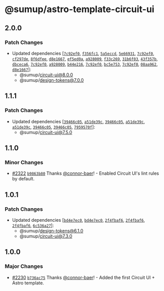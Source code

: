 # @sumup/astro-template-circuit-ui

## 2.0.0

### Patch Changes

- Updated dependencies [[`7c92ef0`](https://github.com/sumup-oss/circuit-ui/commit/7c92ef0d1b3063628c25e473d3d6fb9aa92ee49d), [`f356fc1`](https://github.com/sumup-oss/circuit-ui/commit/f356fc135bc3a1a4c7d6afd205a4fd6e695c13b4), [`5a5eccd`](https://github.com/sumup-oss/circuit-ui/commit/5a5eccd5152b36241023ffee693475adb4010419), [`5e66931`](https://github.com/sumup-oss/circuit-ui/commit/5e66931a043aba6cddf8d647661eee2a478be710), [`7c92ef0`](https://github.com/sumup-oss/circuit-ui/commit/7c92ef0d1b3063628c25e473d3d6fb9aa92ee49d), [`cf297de`](https://github.com/sumup-oss/circuit-ui/commit/cf297de226b8b89cf40a34f0cbf7864d547b14ef), [`8f6dfee`](https://github.com/sumup-oss/circuit-ui/commit/8f6dfeed5558422971986b2fb7e109b87c2e218f), [`d8e1667`](https://github.com/sumup-oss/circuit-ui/commit/d8e1667138ed51fe54cfe260e0919a0c96abf917), [`ef5ed0a`](https://github.com/sumup-oss/circuit-ui/commit/ef5ed0a4045b90e576acb3efd305a550bac2857f), [`a928009`](https://github.com/sumup-oss/circuit-ui/commit/a9280095894074c94089874e80a5e7f7648ffe32), [`f33c269`](https://github.com/sumup-oss/circuit-ui/commit/f33c2699178e546aa8c023c80e774d4fb569e0dd), [`31b6f03`](https://github.com/sumup-oss/circuit-ui/commit/31b6f03489cb5706685cdc9f0499e36f91affa84), [`43f357b`](https://github.com/sumup-oss/circuit-ui/commit/43f357b02f2dd8c358e0263d401a9e1bb3ddb80d), [`dbceca6`](https://github.com/sumup-oss/circuit-ui/commit/dbceca6c7b834629dde96b08a56d15a2092ca98d), [`7c92ef0`](https://github.com/sumup-oss/circuit-ui/commit/7c92ef0d1b3063628c25e473d3d6fb9aa92ee49d), [`a928009`](https://github.com/sumup-oss/circuit-ui/commit/a9280095894074c94089874e80a5e7f7648ffe32), [`b44e216`](https://github.com/sumup-oss/circuit-ui/commit/b44e216fcfc3b7b3f42ba360d720141aee108cd1), [`7c92ef0`](https://github.com/sumup-oss/circuit-ui/commit/7c92ef0d1b3063628c25e473d3d6fb9aa92ee49d), [`bc5e753`](https://github.com/sumup-oss/circuit-ui/commit/bc5e7531b42771ee04de3aa3f74aee537c9963e6), [`7c92ef0`](https://github.com/sumup-oss/circuit-ui/commit/7c92ef0d1b3063628c25e473d3d6fb9aa92ee49d), [`08aa962`](https://github.com/sumup-oss/circuit-ui/commit/08aa962165307de6ba2ef1ca6e7a833aecf89b9e), [`d8e1667`](https://github.com/sumup-oss/circuit-ui/commit/d8e1667138ed51fe54cfe260e0919a0c96abf917)]:
  - @sumup/circuit-ui@8.0.0
  - @sumup/design-tokens@7.0.0

## 1.1.1

### Patch Changes

- Updated dependencies [[`39466c05`](https://github.com/sumup-oss/circuit-ui/commit/39466c054968e28b14a7a7b1389964f9b2573547), [`a51de39c`](https://github.com/sumup-oss/circuit-ui/commit/a51de39cc1c5081474468149aac21a6a0b990749), [`39466c05`](https://github.com/sumup-oss/circuit-ui/commit/39466c054968e28b14a7a7b1389964f9b2573547), [`a51de39c`](https://github.com/sumup-oss/circuit-ui/commit/a51de39cc1c5081474468149aac21a6a0b990749), [`a51de39c`](https://github.com/sumup-oss/circuit-ui/commit/a51de39cc1c5081474468149aac21a6a0b990749), [`39466c05`](https://github.com/sumup-oss/circuit-ui/commit/39466c054968e28b14a7a7b1389964f9b2573547), [`39466c05`](https://github.com/sumup-oss/circuit-ui/commit/39466c054968e28b14a7a7b1389964f9b2573547), [`7959570f`](https://github.com/sumup-oss/circuit-ui/commit/7959570f8f8889eb8d964cc5e851ef637edfbc18)]:
  - @sumup/circuit-ui@7.5.0

## 1.1.0

### Minor Changes

- [#2322](https://github.com/sumup-oss/circuit-ui/pull/2322) [`b9863b80`](https://github.com/sumup-oss/circuit-ui/commit/b9863b80c41aeea140d76d9826a322520549df8b) Thanks [@connor-baer](https://github.com/connor-baer)! - Enabled Circuit UI's lint rules by default.

## 1.0.1

### Patch Changes

- Updated dependencies [[`bd4e7ec0`](https://github.com/sumup-oss/circuit-ui/commit/bd4e7ec091a05e526b01f94dcce9d37265c659e7), [`bd4e7ec0`](https://github.com/sumup-oss/circuit-ui/commit/bd4e7ec091a05e526b01f94dcce9d37265c659e7), [`2f4fbaf6`](https://github.com/sumup-oss/circuit-ui/commit/2f4fbaf69b32cf36905dbf62bd6c28cb4e2d261d), [`2f4fbaf6`](https://github.com/sumup-oss/circuit-ui/commit/2f4fbaf69b32cf36905dbf62bd6c28cb4e2d261d), [`2f4fbaf6`](https://github.com/sumup-oss/circuit-ui/commit/2f4fbaf69b32cf36905dbf62bd6c28cb4e2d261d), [`6c536a27`](https://github.com/sumup-oss/circuit-ui/commit/6c536a27b661bd17b2b0c045de13dd2056db9b4d)]:
  - @sumup/design-tokens@6.1.0
  - @sumup/circuit-ui@7.3.0

## 1.0.0

### Major Changes

- [#2230](https://github.com/sumup-oss/circuit-ui/pull/2230) [`b736ac75`](https://github.com/sumup-oss/circuit-ui/commit/b736ac75fbc9eea54c4ff6758a94b5883c91373e) Thanks [@connor-baer](https://github.com/connor-baer)! - Added the first Circuit UI + Astro template.
